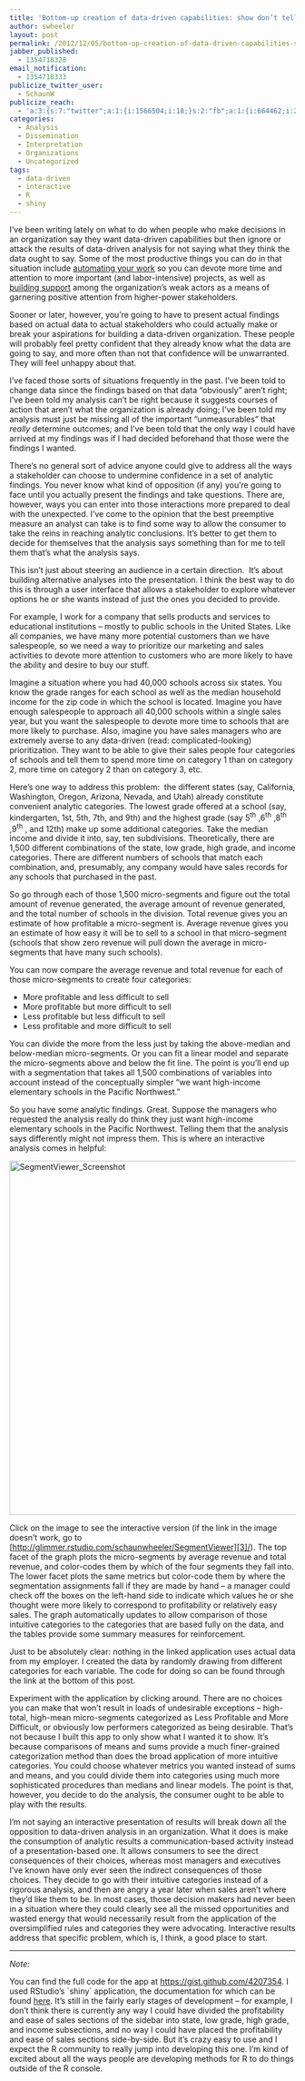 ```yaml
---
title: 'Bottom-up creation of data-driven capabilities: show don’t tell'
author: swheeler
layout: post
permalink: /2012/12/05/bottom-up-creation-of-data-driven-capabilities-show-dont-tell/
jabber_published:
  - 1354718328
email_notification:
  - 1354718333
publicize_twitter_user:
  - SchaunW
publicize_reach:
  - 'a:3:{s:7:"twitter";a:1:{i:1566504;i:18;}s:2:"fb";a:1:{i:664462;i:205;}s:2:"wp";a:1:{i:0;i:44;}}'
categories:
  - Analysis
  - Dissemination
  - Interpretation
  - Organizations
  - Uncategorized
tags:
  - data-driven
  - interactive
  - R
  - shiny
---
```

I’ve been writing lately on what to do when people who make decisions in an organization say they want data-driven capabilities but then ignore or attack the results of data-driven analysis for not saying what they think the data ought to say. Some of the most productive things you can do in that situation include [automating your work][1] so you can devote more time and attention to more important (and labor-intensive) projects, as well as [building support][2] among the organization’s weak actors as a means of garnering positive attention from higher-power stakeholders.<!--more-->

Sooner or later, however, you’re going to have to present actual findings based on actual data to actual stakeholders who could actually make or break your aspirations for building a data-driven organization. These people will probably feel pretty confident that they already know what the data are going to say, and more often than not that confidence will be unwarranted. They will feel unhappy about that.

I’ve faced those sorts of situations frequently in the past. I’ve been told to change data since the findings based on that data “obviously” aren’t right; I’ve been told my analysis can’t be right because it suggests courses of action that aren’t what the organization is already doing; I’ve been told my analysis must just be missing all of the important “unmeasurables” that *really* determine outcomes; and I’ve been told that the only way I could have arrived at my findings was if I had decided beforehand that those were the findings I wanted.

There’s no general sort of advice anyone could give to address all the ways a stakeholder can choose to undermine confidence in a set of analytic findings. You never know what kind of opposition (if any) you’re going to face until you actually present the findings and take questions. There are, however, ways you can enter into those interactions more prepared to deal with the unexpected. I’ve come to the opinion that the best preemptive measure an analyst can take is to find some way to allow the consumer to take the reins in reaching analytic conclusions. It’s better to get them to decide for themselves that the analysis says something than for me to tell them that’s what the analysis says.

This isn’t just about steering an audience in a certain direction.  It’s about building alternative analyses into the presentation. I think the best way to do this is through a user interface that allows a stakeholder to explore whatever options he or she wants instead of just the ones you decided to provide.

For example, I work for a company that sells products and services to educational institutions – mostly to public schools in the United States. Like all companies, we have many more potential customers than we have salespeople, so we need a way to prioritize our marketing and sales activities to devote more attention to customers who are more likely to have the ability and desire to buy our stuff.

Imagine a situation where you had 40,000 schools across six states. You know the grade ranges for each school as well as the median household income for the zip code in which the school is located. Imagine you have enough salespeople to approach all 40,000 schools within a single sales year, but you want the salespeople to devote more time to schools that are more likely to purchase. Also, imagine you have sales managers who are extremely averse to any data-driven (read: complicated-looking) prioritization. They want to be able to give their sales people four categories of schools and tell them to spend more time on category 1 than on category 2, more time on category 2 than on category 3, etc.

Here’s one way to address this problem:  the different states (say, California, Washington, Oregon, Arizona, Nevada, and Utah) already constitute convenient analytic categories. The lowest grade offered at a school (say, kindergarten, 1st, 5th, 7th, and 9th) and the highest grade (say 5<sup>th</sup> ,6<sup>th</sup> ,8<sup>th</sup> ,9<sup>th</sup> , and 12th) make up some additional categories. Take the median income and divide it into, say, ten subdivisions. Theoretically, there are 1,500 different combinations of the state, low grade, high grade, and income categories. There are different numbers of schools that match each combination, and, presumably, any company would have sales records for any schools that purchased in the past.

So go through each of those 1,500 micro-segments and figure out the total amount of revenue generated, the average amount of revenue generated, and the total number of schools in the division. Total revenue gives you an estimate of how profitable a micro-segment is. Average revenue gives you an estimate of how easy it will be to sell to a school in that micro-segment (schools that show zero revenue will pull down the average in micro-segments that have many such schools).

You can now compare the average revenue and total revenue for each of those micro-segments to create four categories:

*   More profitable and less difficult to sell
*   More profitable but more difficult to sell
*   Less profitable but less difficult to sell
*   Less profitable and more difficult to sell

You can divide the more from the less just by taking the above-median and below-median micro-segments. Or you can fit a linear model and separate the micro-segments above and below the fit line. The point is you’ll end up with a segmentation that takes all 1,500 combinations of variables into account instead of the conceptually simpler “we want high-income elementary schools in the Pacific Northwest.”

So you have some analytic findings. Great. Suppose the managers who requested the analysis really do think they just want high-income elementary schools in the Pacific Northwest. Telling them that the analysis says differently might not impress them. This is where an interactive analysis comes in helpful:

[<img class="alignnone size-full wp-image-326" alt="SegmentViewer_Screenshot" src="http://housesofstones.github.io/images/segmentviewer_screenshot.png" height="624" width="960" />][3]

Click on the image to see the interactive version (if the link in the image doesn&#8217;t work, go to [http://glimmer.rstudio.com/schaunwheeler/SegmentViewer][3]/). The top facet of the graph plots the micro-segments by average revenue and total revenue, and color-codes them by which of the four segments they fall into. The lower facet plots the same metrics but color-code them by where the segmentation assignments fall if they are made by hand – a manager could check off the boxes on the left-hand side to indicate which values he or she thought were more likely to correspond to profitability or relatively easy sales. The graph automatically updates to allow comparison of those intuitive categories to the categories that are based fully on the data, and the tables provide some summary measures for reinforcement.

Just to be absolutely clear: nothing in the linked application uses actual data from my employer. I created the data by randomly drawing from different categories for each variable. The code for doing so can be found through the link at the bottom of this post.

Experiment with the application by clicking around. There are no choices you can make that won’t result in loads of undesirable exceptions – high-total, high-mean micro-segments categorized as Less Profitable and More Difficult, or obviously low performers categorized as being desirable. That’s not because I built this app to only show what I wanted it to show. It’s because comparisons of means and sums provide a much finer-grained categorization method than does the broad application of more intuitive categories. You could choose whatever metrics you wanted instead of sums and means, and you could divide them into categories using much more sophisticated procedures than medians and linear models. The point is that, however, you decide to do the analysis, the consumer ought to be able to play with the results.

I’m not saying an interactive presentation of results will break down all the opposition to data-driven analysis in an organization. What it does is make the consumption of analytic results a communication-based activity instead of a presentation-based one. It allows consumers to see the direct consequences of their choices, whereas most managers and executives I’ve known have only ever seen the indirect consequences of those choices. They decide to go with their intuitive categories instead of a rigorous analysis, and then are angry a year later when sales aren’t where they’d like them to be. In most cases, those decision makers had never been in a situation where they could clearly see all the missed opportunities and wasted energy that would necessarily result from the application of the oversimplified rules and categories they were advocating. Interactive results address that specific problem, which is, I think, a good place to start.

* * *

*Note:*

You can find the full code for the app at <https://gist.github.com/4207354>. I used RStudio’s \`shiny\` application, the documentation for which can be found [here][4]. It’s still in the fairly early stages of development – for example, I don’t think there is currently any way I could have divided the profitability and ease of sales sections of the sidebar into state, low grade, high grade, and income subsections, and no way I could have placed the profitability and ease of sales sections side-by-side. But it’s crazy easy to use and I expect the R community to really jump into developing this one. I’m kind of excited about all the ways people are developing methods for R to do things outside of the R console.

 [1]: http://housesofstones.github.io/2012/11/15/bottom-up-creation-of-data-driven-capabilities-automate-your-work/
 [2]: http://housesofstones.github.io/2012/11/28/bottom-up-creation-of-data-driven-capabilities-weak-supporters-10-strong-support/
 [3]: http://glimmer.rstudio.com/schaunwheeler/SegmentViewer/
 [4]: http://www.rstudio.com/shiny/
